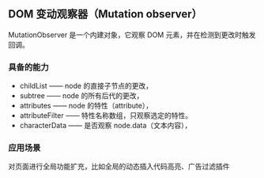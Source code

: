 ## DOM 变动观察器（Mutation observer）

MutationObserver 是一个内建对象，它观察 DOM 元素，并在检测到更改时触发回调。

### 具备的能力

- childList —— node 的直接子节点的更改，
- subtree —— node 的所有后代的更改，
- attributes —— node 的特性（attribute），
- attributeFilter —— 特性名称数组，只观察选定的特性。
- characterData —— 是否观察 node.data（文本内容），

### 应用场景

对页面进行全局功能扩充，比如全局的动态插入代码高亮、广告过滤插件
